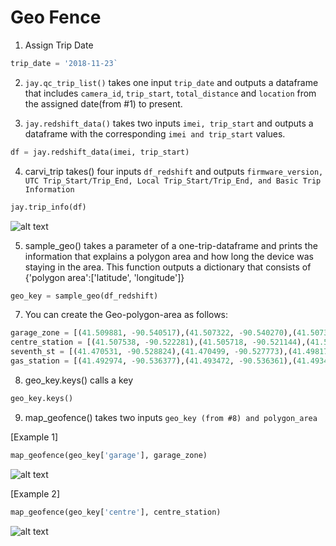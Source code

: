# Geo Fence

 1. Assign Trip Date 
```python
trip_date = '2018-11-23`
```


 2. `jay.qc_trip_list()` takes one input `trip_date` and outputs a dataframe that includes `camera_id`, `trip_start`, `total_distance` and `location` from the assigned date(from #1) to present.


 3. `jay.redshift_data()` takes two inputs `imei, trip_start` and outputs a dataframe with the corresponding `imei and trip_start` values.
```python
df = jay.redshift_data(imei, trip_start)
```

 4. carvi_trip takes() four inputs `df_redshift` and outputs `firmware_version, UTC Trip_Start/Trip_End, Local Trip_Start/Trip_End, and Basic Trip Information`
```python
jay.trip_info(df)
```
![alt text](https://github.com/jaygkay/projects/GeoFencing/blob/master/Screen%20Shot%202018-12-17%20at%204.57.33%20PM.png "ss")

 5. sample_geo() takes a parameter of a one-trip-dataframe and prints the information that explains a polygon area and how long the device was staying in the area. This function outputs a dictionary that consists of {'polygon area':['latitude', 'longitude']}
```python
geo_key = sample_geo(df_redshift)
```


 7. You can create the Geo-polygon-area as follows:
```python
garage_zone = [(41.509881, -90.540517),(41.507322, -90.540270),(41.507338, -90.536944),(41.509897, -90.537213)]
centre_station = [(41.507538, -90.522281),(41.505718, -90.521144),(41.507309, -90.517099),(41.508602, -90.518194)]
seventh_st = [(41.470531, -90.528824),(41.470499, -90.527773),(41.498171, -90.527494),(41.498284, -90.528116)]
gas_station = [(41.492974, -90.536377),(41.493472, -90.536361),(41.493458, -90.535827),(41.493026, -90.535848)]
```


 8. geo_key.keys() calls a key 
``` python
geo_key.keys()
```

 9. map_geofence() takes two inputs `geo_key (from #8) and polygon_area`

[Example 1] 

```python
map_geofence(geo_key['garage'], garage_zone)
```

![alt text](https://github.com/jaygkay/projects/GeoFencing/blob/master/Screen%20Shot%202018-12-17%20at%204.57.33%20PM.png)


[Example 2]
```python
map_geofence(geo_key['centre'], centre_station)
```
![alt text](https://github.com/jaygkay/projects/GeoFencing/blob/master/Screen%20Shot%202018-12-17%20at%205.14.16%20PM.png)


